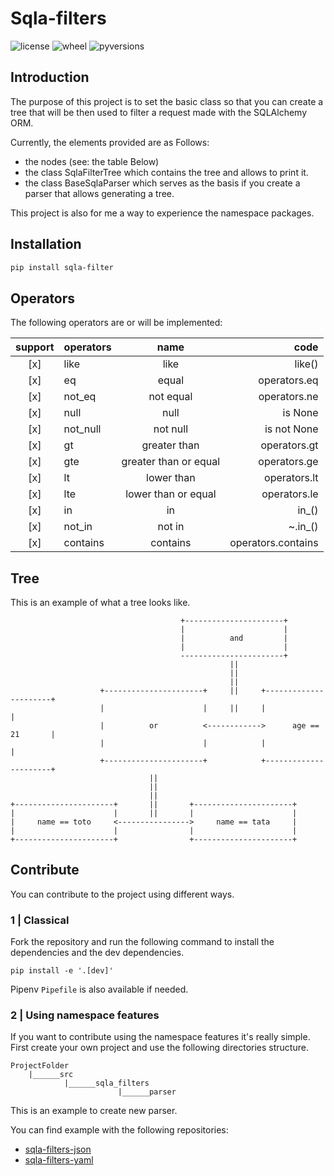 # Sqla-filters

![license](https://img.shields.io/pypi/l/sqla-filters.svg)
![wheel](https://img.shields.io/pypi/wheel/sqla-filters.svg)
![pyversions](https://img.shields.io/pypi/pyversions/sqla-filters.svg)

## Introduction 

The purpose of this project is to set the basic class so that you can create a tree that will be then used to filter a request made with the SQLAlchemy ORM.

Currently, the elements provided are as Follows:
- the nodes (see: the table Below)
- the class SqlaFilterTree which contains the tree and allows to print it.
- the class BaseSqlaParser which serves as the basis if you create a parser that allows generating a tree.

This project is also for me a way to experience the namespace packages.

## Installation

```bash
pip install sqla-filter
```

## Operators

The following operators are or will be implemented:

| support | operators |          name         |        code        |
|:-------:|:----------|:---------------------:|-------------------:|
|   [x]   | like      | like                  | like()             |
|   [x]   | eq        | equal                 | operators.eq       |
|   [x]   | not_eq    | not equal             | operators.ne       |
|   [x]   | null      | null                  | is None            |
|   [x]   | not_null  | not null              | is not None        |
|   [x]   | gt        | greater than          | operators.gt       |
|   [x]   | gte       | greater than or equal | operators.ge       |
|   [x]   | lt        | lower than            | operators.lt       |
|   [x]   | lte       | lower than or equal   | operators.le       |
|   [x]   | in        | in                    | in_()              |
|   [x]   | not_in    | not in                | ~.in_()            |
|   [x]   | contains  | contains              | operators.contains |


## Tree

This is an example of what a tree looks like.

```
                                      +----------------------+
                                      |                      |
                                      |          and         |
                                      |                      |
                                      -----------------------+
                                                 ||
                                                 ||
                                                 ||
                    +----------------------+     ||     +----------------------+
                    |                      |     ||     |                      |
                    |          or          <------------>      age == 21       |
                    |                      |            |                      |
                    +----------------------+            +----------------------+
                               ||
                               ||
                               ||
+----------------------+       ||       +----------------------+
|                      |       ||       |                      |
|     name == toto     <---------------->     name == tata     |
|                      |                |                      |
+----------------------+                +----------------------+
```

## Contribute

You can contribute to the project using different ways.

### 1 | Classical

Fork the repository and run the following command to install the dependencies and the dev dependencies.

`pip install -e '.[dev]'`

Pipenv `Pipefile` is also available if needed.

### 2 | Using namespace features

If you want to contribute using the namespace features it's really simple.
First create your own project and use the following directories structure.

    ProjectFolder
        |______src
                |______sqla_filters
                            |______parser

This is an example to create new parser.

You can find example with the following repositories:

- [sqla-filters-json](https://github.com/MarcAureleCoste/sqla-filters-json)
- [sqla-filters-yaml](https://github.com/MarcAureleCoste/sqla-filters-yaml)

